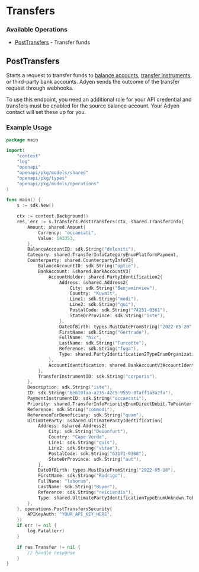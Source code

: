 # Transfers

### Available Operations

* [PostTransfers](#posttransfers) - Transfer funds

## PostTransfers

Starts a request to transfer funds to [balance accounts](https://docs.adyen.com/api-explorer/#/balanceplatform/latest/post/balanceAccounts), [transfer instruments](https://docs.adyen.com/api-explorer/#/legalentity/latest/post/transferInstruments), or third-party bank accounts. Adyen sends the outcome of the transfer request through webhooks.

To use this endpoint, you need an additional role for your API credential and transfers must be enabled for the source balance account. Your Adyen contact will set these up for you.

### Example Usage

```go
package main

import(
	"context"
	"log"
	"openapi"
	"openapi/pkg/models/shared"
	"openapi/pkg/types"
	"openapi/pkg/models/operations"
)

func main() {
    s := sdk.New()

    ctx := context.Background()
    res, err := s.Transfers.PostTransfers(ctx, shared.TransferInfo{
        Amount: shared.Amount{
            Currency: "occaecati",
            Value: 143353,
        },
        BalanceAccountID: sdk.String("deleniti"),
        Category: shared.TransferInfoCategoryEnumPlatformPayment,
        Counterparty: shared.CounterpartyInfoV3{
            BalanceAccountID: sdk.String("optio"),
            BankAccount: &shared.BankAccountV3{
                AccountHolder: shared.PartyIdentification2{
                    Address: &shared.Address2{
                        City: sdk.String("Benjaminview"),
                        Country: "Kuwait",
                        Line1: sdk.String("modi"),
                        Line2: sdk.String("qui"),
                        PostalCode: sdk.String("74251-0361"),
                        StateOrProvince: sdk.String("iste"),
                    },
                    DateOfBirth: types.MustDateFromString("2022-05-20"),
                    FirstName: sdk.String("Gertrude"),
                    FullName: "hic",
                    LastName: sdk.String("Turcotte"),
                    Reference: sdk.String("fuga"),
                    Type: shared.PartyIdentification2TypeEnumOrganization.ToPointer(),
                },
                AccountIdentification: shared.BankAccountV3AccountIdentification{},
            },
            TransferInstrumentID: sdk.String("corporis"),
        },
        Description: sdk.String("iste"),
        ID: sdk.String("6eb10faa-a235-42c5-9559-07aff1a3a2fa"),
        PaymentInstrumentID: sdk.String("occaecati"),
        Priority: shared.TransferInfoPriorityEnumDirectDebit.ToPointer(),
        Reference: sdk.String("commodi"),
        ReferenceForBeneficiary: sdk.String("quam"),
        UltimateParty: &shared.UltimatePartyIdentification{
            Address: &shared.Address2{
                City: sdk.String("Deionfurt"),
                Country: "Cape Verde",
                Line1: sdk.String("quis"),
                Line2: sdk.String("vitae"),
                PostalCode: sdk.String("63171-9368"),
                StateOrProvince: sdk.String("aut"),
            },
            DateOfBirth: types.MustDateFromString("2022-05-18"),
            FirstName: sdk.String("Rodrigo"),
            FullName: "laborum",
            LastName: sdk.String("Boyer"),
            Reference: sdk.String("reiciendis"),
            Type: shared.UltimatePartyIdentificationTypeEnumUnknown.ToPointer(),
        },
    }, operations.PostTransfersSecurity{
        APIKeyAuth: "YOUR_API_KEY_HERE",
    })
    if err != nil {
        log.Fatal(err)
    }

    if res.Transfer != nil {
        // handle response
    }
}
```
